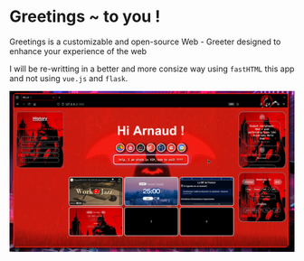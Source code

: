 # Greetings ~ to you !

Greetings is a customizable and open-source Web - Greeter designed to enhance your experience of the web

I will be re-writting in a better and more consize way using `fastHTML` this app and not using `vue.js` and `flask`.

![demo](sup.png "demo")
